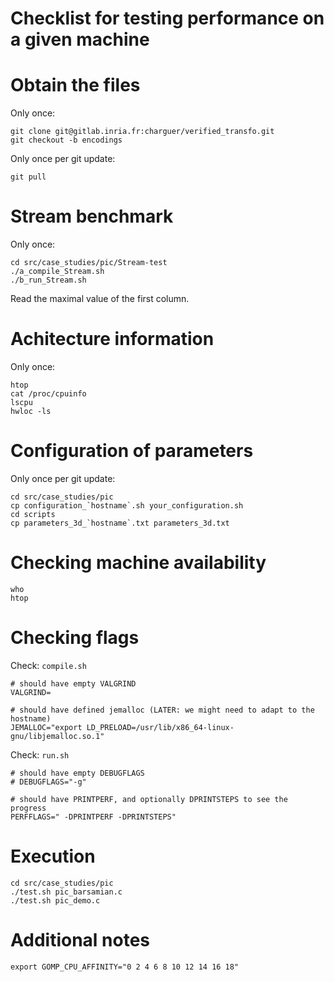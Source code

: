
# Checklist for testing performance on a given machine

# Obtain the files

Only once:
```
git clone git@gitlab.inria.fr:charguer/verified_transfo.git
git checkout -b encodings
```

Only once per git update:

```
git pull
```

# Stream benchmark

Only once:

```
cd src/case_studies/pic/Stream-test
./a_compile_Stream.sh
./b_run_Stream.sh
```

Read the maximal value of the first column.


# Achitecture information

Only once:

```
htop
cat /proc/cpuinfo
lscpu
hwloc -ls
```

# Configuration of parameters

Only once per git update:

```
cd src/case_studies/pic
cp configuration_`hostname`.sh your_configuration.sh
cd scripts
cp parameters_3d_`hostname`.txt parameters_3d.txt
```

# Checking machine availability

```
who
htop
```

# Checking flags


Check: `compile.sh`
```
# should have empty VALGRIND
VALGRIND=

# should have defined jemalloc (LATER: we might need to adapt to the hostname)
JEMALLOC="export LD_PRELOAD=/usr/lib/x86_64-linux-gnu/libjemalloc.so.1"
```

Check: `run.sh`
```
# should have empty DEBUGFLAGS
# DEBUGFLAGS="-g"

# should have PRINTPERF, and optionally DPRINTSTEPS to see the progress
PERFFLAGS=" -DPRINTPERF -DPRINTSTEPS"
```


# Execution

```
cd src/case_studies/pic
./test.sh pic_barsamian.c
./test.sh pic_demo.c
```


# Additional notes
```
export GOMP_CPU_AFFINITY="0 2 4 6 8 10 12 14 16 18"
```



